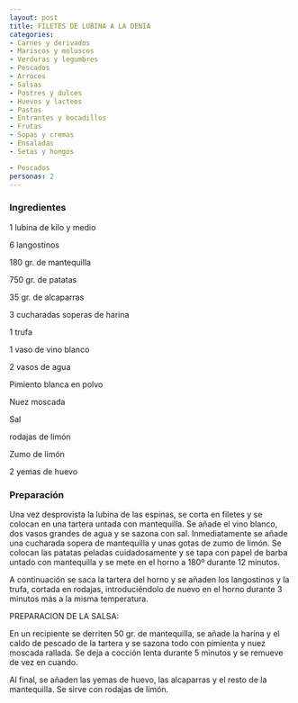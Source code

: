 ```yaml
---
layout: post
title: FILETES DE LUBINA A LA DENIA
categories:
- Carnes y derivados
- Mariscos y moluscos
- Verduras y legumbres
- Pescados
- Arroces
- Salsas
- Postres y dulces
- Huevos y lacteos
- Pastas
- Entrantes y bocadillos
- Frutas
- Sopas y cremas
- Ensaladas
- Setas y hongos

- Pescados
personas: 2 
---
```

<h3>Ingredientes</h3>
1 lubina de kilo y medio

6 langostinos

180 gr. de mantequilla

750 gr. de patatas

35 gr. de alcaparras

3 cucharadas soperas de harina

1 trufa

1 vaso de vino blanco

2 vasos de agua

Pimiento blanca en polvo

Nuez moscada

Sal

rodajas de limón

Zumo de limón

2 yemas de huevo

<h3>Preparación</h3>
Una vez desprovista la lubina de las espinas, se corta en filetes y se colocan en una tartera untada con mantequilla. Se añade el vino blanco, dos vasos grandes de agua y se sazona con sal. Inmediatamente se añade una cucharada sopera de mantequilla y unas gotas de zumo de limón. Se colocan las patatas peladas cuidadosamente y se tapa con papel de barba untado con mantequilla y se mete en el horno a 180&ordm; durante 12 minutos.

A continuación se saca la tartera del horno y se añaden los langostinos y la trufa, cortada en rodajas, introduciéndolo de nuevo en el horno durante 3 minutos más a la misma temperatura.

PREPARACION DE LA SALSA:

En un recipiente se derriten 50 gr. de mantequilla, se añade la harina y el caldo de pescado de la tartera y se sazona todo con pimienta y nuez moscada rallada. Se deja a cocción lenta durante 5 minutos y se remueve de vez en cuando.

Al final, se añaden las yemas de huevo, las alcaparras y el resto de la mantequilla. Se sirve con rodajas de limón.

